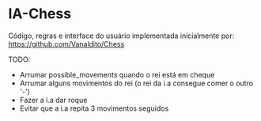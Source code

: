 # IA-Chess
Código, regras e interface do usuário implementada inicialmente por:
https://github.com/Vanaldito/Chess

TODO:  
- Arrumar possible_movements quando o rei está em cheque
- Arrumar alguns movimentos do rei (o rei da i.a consegue comer o outro '-')
- Fazer a i.a dar roque
- Evitar que a i.a repita 3 movimentos seguidos